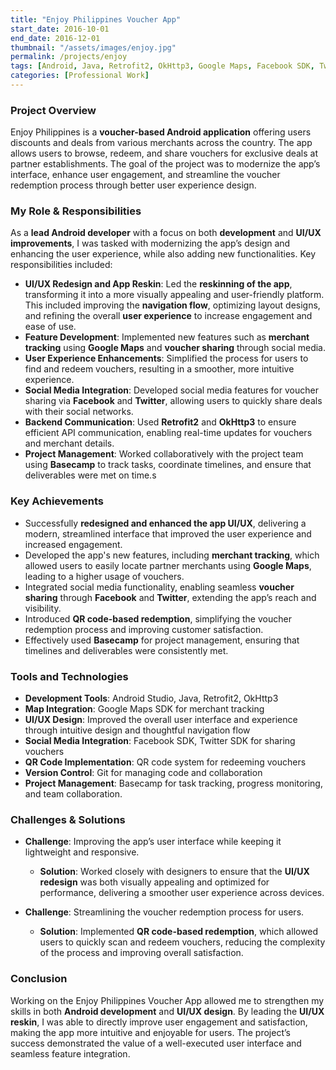```yaml
---
title: "Enjoy Philippines Voucher App"
start_date: 2016-10-01
end_date: 2016-12-01
thumbnail: "/assets/images/enjoy.jpg"
permalink: /projects/enjoy
tags: [Android, Java, Retrofit2, OkHttp3, Google Maps, Facebook SDK, Twitter SDK, QR Code, UI/UX, Basecamp]  
categories: [Professional Work]
---
```


### Project Overview
Enjoy Philippines is a **voucher-based Android application** offering users discounts and deals from various merchants across the country. The app allows users to browse, redeem, and share vouchers for exclusive deals at partner establishments. The goal of the project was to modernize the app’s interface, enhance user engagement, and streamline the voucher redemption process through better user experience design.

### My Role & Responsibilities
As a **lead Android developer** with a focus on both **development** and **UI/UX improvements**, I was tasked with modernizing the app’s design and enhancing the user experience, while also adding new functionalities. Key responsibilities included:
- **UI/UX Redesign and App Reskin**: Led the **reskinning of the app**, transforming it into a more visually appealing and user-friendly platform. This included improving the **navigation flow**, optimizing layout designs, and refining the overall **user experience** to increase engagement and ease of use.
- **Feature Development**: Implemented new features such as **merchant tracking** using **Google Maps** and **voucher sharing** through social media.
- **User Experience Enhancements**: Simplified the process for users to find and redeem vouchers, resulting in a smoother, more intuitive experience.
- **Social Media Integration**: Developed social media features for voucher sharing via **Facebook** and **Twitter**, allowing users to quickly share deals with their social networks.
- **Backend Communication**: Used **Retrofit2** and **OkHttp3** to ensure efficient API communication, enabling real-time updates for vouchers and merchant details.
- **Project Management**: Worked collaboratively with the project team using **Basecamp** to track tasks, coordinate timelines, and ensure that deliverables were met on time.s

### Key Achievements
- Successfully **redesigned and enhanced the app UI/UX**, delivering a modern, streamlined interface that improved the user experience and increased engagement.
- Developed the app's new features, including **merchant tracking**, which allowed users to easily locate partner merchants using **Google Maps**, leading to a higher usage of vouchers.
- Integrated social media functionality, enabling seamless **voucher sharing** through **Facebook** and **Twitter**, extending the app’s reach and visibility.
- Introduced **QR code-based redemption**, simplifying the voucher redemption process and improving customer satisfaction.
- Effectively used **Basecamp** for project management, ensuring that timelines and deliverables were consistently met.

### Tools and Technologies
- **Development Tools**: Android Studio, Java, Retrofit2, OkHttp3
- **Map Integration**: Google Maps SDK for merchant tracking
- **UI/UX Design**: Improved the overall user interface and experience through intuitive design and thoughtful navigation flow
- **Social Media Integration**: Facebook SDK, Twitter SDK for sharing vouchers
- **QR Code Implementation**: QR code system for redeeming vouchers
- **Version Control**: Git for managing code and collaboration
- **Project Management**: Basecamp for task tracking, progress monitoring, and team collaboration.

### Challenges & Solutions
- **Challenge**: Improving the app’s user interface while keeping it lightweight and responsive.
  - **Solution**: Worked closely with designers to ensure that the **UI/UX redesign** was both visually appealing and optimized for performance, delivering a smoother user experience across devices.
  
- **Challenge**: Streamlining the voucher redemption process for users.
  - **Solution**: Implemented **QR code-based redemption**, which allowed users to quickly scan and redeem vouchers, reducing the complexity of the process and improving overall satisfaction.

### Conclusion
Working on the Enjoy Philippines Voucher App allowed me to strengthen my skills in both **Android development** and **UI/UX design**. By leading the **UI/UX reskin**, I was able to directly improve user engagement and satisfaction, making the app more intuitive and enjoyable for users. The project’s success demonstrated the value of a well-executed user interface and seamless feature integration.
